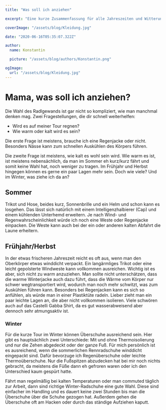 ```yaml
---
title: "Was soll ich anziehen"

excerpt: "Eine kurze Zusammenfassung für alle Jahreszeiten und Witterungsbedingungen"

coverImage: "/assets/blog/Kleidung.jpg"

date: "2020-06-16T05:35:07.322Z"

author:
  name: Konstantin

  picture: "/assets/blog/authors/Konstantin.png"

ogImage:
  url: "/assets/blog/Kleidung.jpg"
---
```


# Mama, was soll ich anziehen?

Die Wahl des Radlgewands ist gar nicht so kompliziert, wie man manchmal denken mag. Zwei Fragestellungen, die dir schnell weiterhelfen:

- Wird es auf meiner Tour regnen?
- Wie warm oder kalt wird es sein?

Die erste Frage ist meistens, brauche ich eine Regenjacke oder nicht. Besonders Nässe kann zum schnellen Auskühlen des Körpers führen.

Die zweite Frage ist meistens, wie kalt es wohl sein wird. Wie warm es ist, ist meistens nebensächlich, da man im Sommer eh kurz/kurz fährt und somit keine Wahl hat, noch weniger zu tragen. Im Frühjahr und Herbst hingegen können es gerne ein paar Lagen mehr sein. Doch wie viele? Und im Winter, was ziehe ich da an?

## Sommer

Trikot und Hose, beides kurz, Sonnenbrille und ein Helm und schon kann es losgehen. Das lässt sich natürlich mit einem Intelligenzhalbierer (Cap) und einem kühlenden Unterhemd erweitern. Je nach Wind- und Regenwahrscheinlichkeit würde ich noch eine Weste oder Regenjacke einpacken. Die Weste kann auch bei der ein oder anderen kalten Abfahrt die Laune erheitern.

## Frühjahr/Herbst

In der etwas frischeren Jahreszeit reicht es oft aus, wenn man den Oberkörper etwas winddicht verpackt. Ein langärmliges Trikot oder eine leicht gepolsterte Windweste kann vollkommen ausreichen. Wichtig ist es aber, sich nicht zu warm anzuziehen. Man sollte nicht unterschätzen, dass die warme Winterjacke auch dazu führt, dass die Wärme vom Körper nur schwer wegtransportiert wird, wodurch man noch mehr schwitzt, was zum Auskühlen führen kann. Besonders bei Regenjacken kann es sich so anfühlen, als würde man in einer Plastiktüte radeln. Lieber zieht man ein paar leichte Lagen an, die aber nicht vollkommen isolieren. Viele schwören auch auf das Castelli Gabba Shirt, da es gut wasserabweisend aber dennoch sehr atmungsaktiv ist.

### Winter

Für die kurze Tour im Winter können Überschuhe ausreichend sein. Hier gibt es hauptsächlich zwei Unterschiede: Mit und ohne Thermoisolierung und nur die Zehen abgedeckt oder der ganze Fuß. Für mich persönlich ist es ausreichend, wenn die sommerlichen Rennradschuhe winddicht eingepackt sind. Dafür bevorzuge ich Regenüberschuhe oder leichte Thermoüberschuhe. Nur die Fußspitzen abzudecken hat bei mir noch nichts gebracht, da meistens die Füße dann eh gefroren waren oder ich den Unterschied kaum gespürt hatte.

Fährt man regelmäßig bei kalten Temperaturen oder man commuted täglich zur Arbeit, dann sind richtige Winter-Radschuhe eine gute Wahl. Diese sind einfacher im Handling und es dauert keine zwei Stunden bis man die Überschuhe über die Schuhe gezogen hat. Außerdem gehen die Überschuhe oft am Hacken oder durch das ständige Aufziehen kaputt.
